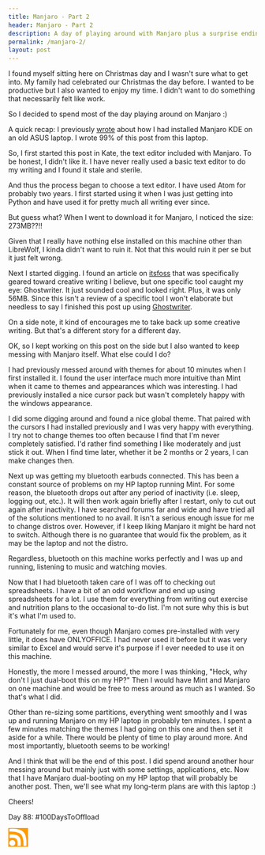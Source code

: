 ```yaml
---
title: Manjaro - Part 2
header: Manjaro - Part 2
description: A day of playing around with Manjaro plus a surprise ending!
permalink: /manjaro-2/
layout: post
---
```


I found myself sitting here on Christmas day and I wasn't sure what to get into. My family had celebrated our Christmas the day before. I wanted to be productive but I also wanted to enjoy my time. I didn't want to do something that necessarily felt like work.

So I decided to spend most of the day playing around on Manjaro :)

A quick recap: I previously [wrote](https://rmooreblog.netlify.app/manjaro-kde/) about how I had installed Manjaro KDE on an old ASUS laptop. I wrote 99% of this post from this laptop.

So, I first started this post in Kate, the text editor included with Manjaro. To be honest, I didn't like it. I have never really used a basic text editor to do my writing and I found it stale and sterile.

And thus the process began to choose a text editor. I have used Atom for probably two years. I first started using it when I was just getting into Python and have used it for pretty much all writing ever since.

But guess what? When I went to download it for Manjaro, I noticed the size: 273MB??!!

Given that I really have nothing else installed on this machine other than LibreWolf, I kinda didn't want to ruin it. Not that this would ruin it per se but it just felt wrong.

Next I started digging. I found an article on [itsfoss](https://itsfoss.com/open-source-tools-writers/) that was specifically geared toward creative writing I believe, but one specific tool caught my eye: Ghostwriter. It just sounded cool and looked right. Plus, it was only 56MB. Since this isn't a review of a specific tool I won't elaborate but needless to say I finished this post up using [Ghostwriter](https://wereturtle.github.io/ghostwriter/index.html).

On a side note, it kind of encourages me to take back up some creative writing. But that's a different story for a different day.

OK, so I kept working on this post on the side but I also wanted to keep messing with Manjaro itself. What else could I do?

I had previously messed around with themes for about 10 minutes when I first installed it. I found the user interface much more intuitive than Mint when it came to themes and appearances which was interesting. I had previously installed a nice cursor pack but wasn't completely happy with the windows appearance.

I did some digging around and found a nice global theme. That paired with the cursors I had installed previously and I was very happy with everything. I try not to change themes too often because I find that I'm never completely satisfied. I'd rather find something I like moderately and just stick it out. When I find time later, whether it be 2 months or 2 years, I can make changes then.

Next up was getting my bluetooth earbuds connected. This has been a constant source of problems on my HP laptop running Mint. For some reason, the bluetooth drops out after any period of inactivity (i.e. sleep, logging out, etc.). It will then work again briefly after I restart, only to cut out again after inactivity. I have searched forums far and wide and have tried all of the solutions mentioned to no avail. It isn't a serious enough issue for me to change distros over. However, if I keep liking Manjaro it might be hard not to switch. Although there is no guarantee that would fix the problem, as it may be the laptop and not the distro.

Regardless, bluetooth on this machine works perfectly and I was up and running, listening to music and watching movies.

Now that I had bluetooth taken care of I was off to checking out spreadsheets. I have a bit of an odd workflow and end up using spreadsheets for a lot. I use them for everything from writing out exercise and nutrition plans to the occasional to-do list. I'm not sure why this is but it's what I'm used to.

Fortunately for me, even though Manjaro comes pre-installed with very little, it does have ONLYOFFICE. I had never used it before but it was very similar to Excel and would serve it's purpose if I ever needed to use it on this machine.

Honestly, the more I messed around, the more I was thinking, "Heck, why don't I just dual-boot this on my HP?" Then I would have Mint and Manjaro on one machine and would be free to mess around as much as I wanted. So that's what I did.

Other than re-sizing some partitions, everything went smoothly and I was up and running Manjaro on my HP laptop in probably ten minutes. I spent a few minutes matching the themes I had going on this one and then set it aside for a while. There would be plenty of time to play around more. And most importantly, bluetooth seems to be working!

And I think that will be the end of this post. I did spend around another hour messing around but mainly just with some settings, applications, etc. Now that I have Manjaro dual-booting on my HP laptop that will probably be another post. Then, we'll see what my long-term plans are with this laptop :)

Cheers!

Day 88: #100DaysToOffload

<a href="https://rmooreblog.netlify.app/feed.xml"><img src="/assets/images/rss_feed.jpg" style="opacity:1;" width="40"/></a>
